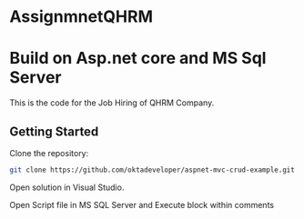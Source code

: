# AssignmnetQHRM
# Build on Asp.net core and MS Sql Server
This is the code for the Job Hiring of QHRM Company.

## Getting Started

Clone the repository:

```sh
git clone https://github.com/oktadeveloper/aspnet-mvc-crud-example.git
```

Open solution in Visual Studio.

Open Script file in MS SQL Server and Execute block within comments
